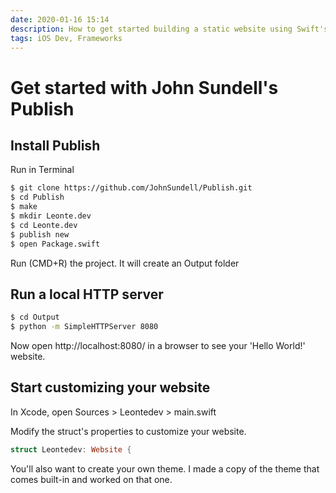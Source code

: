 ```yaml
---
date: 2020-01-16 15:14
description: How to get started building a static website using Swift's Publish library by John Sundell.
tags: iOS Dev, Frameworks
---
```

# Get started with John Sundell's Publish

## Install Publish
Run in Terminal

```zsh
$ git clone https://github.com/JohnSundell/Publish.git
$ cd Publish
$ make
$ mkdir Leonte.dev
$ cd Leonte.dev
$ publish new
$ open Package.swift
```

Run (CMD+R) the project. It will create an Output folder

## Run a local HTTP server

```zsh
$ cd Output
$ python -m SimpleHTTPServer 8080
```

Now open http://localhost:8080/ in a browser to see your 'Hello World!' website.

## Start customizing your website

In Xcode, open Sources > Leontedev > main.swift

Modify the struct's properties to customize your website.

```swift
struct Leontedev: Website {
```

You'll also want to create your own theme. I made a copy of the theme that comes built-in and worked on that one.

